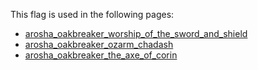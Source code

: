 This flag is used in the following pages:
 - [arosha_oakbreaker_worship_of_the_sword_and_shield](../events/arosha_oakbreaker_worship_of_the_sword_and_shield.md)
 - [arosha_oakbreaker_ozarm_chadash](../events/arosha_oakbreaker_ozarm_chadash.md)
 - [arosha_oakbreaker_the_axe_of_corin](../events/arosha_oakbreaker_the_axe_of_corin.md)
